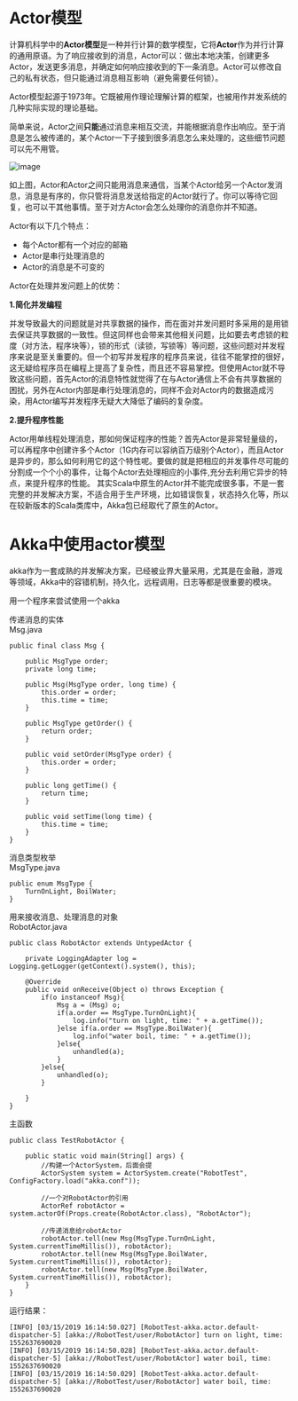 # Actor模型

计算机科学中的**Actor模型**是一种并行计算的数学模型，它将**Actor**作为并行计算的通用原语。为了响应接收到的消息，Actor可以：做出本地决策，创建更多Actor，发送更多消息，并确定如何响应接收到的下一条消息。Actor可以修改自己的私有状态，但只能通过消息相互影响（避免需要任何锁）。

Actor模型起源于1973年。它既被用作理论理解计算的框架，也被用作并发系统的几种实际实现的理论基础。

简单来说，Actor之间**只能**通过消息来相互交流，并能根据消息作出响应。至于消息是怎么被传递的，某个Actor一下子接到很多消息怎么来处理的，这些细节问题可以先不用管。

![image](https://user-gold-cdn.xitu.io/2017/3/23/28707ed764976e2eb60a0fce8eea984a?imageView2/0/w/1280/h/960/format/webp/ignore-error/1)

如上图，Actor和Actor之间只能用消息来通信，当某个Actor给另一个Actor发消息，消息是有序的，你只管将消息发送给指定的Actor就行了。你可以等待它回复，也可以干其他事情。至于对方Actor会怎么处理你的消息你并不知道。

Actor有以下几个特点：            
- 每个Actor都有一个对应的邮箱
- Actor是串行处理消息的
- Actor的消息是不可变的

Actor在处理并发问题上的优势：         

**1.简化并发编程**        

并发导致最大的问题就是对共享数据的操作，而在面对并发问题时多采用的是用锁去保证共享数据的一致性。但这同样也会带来其他相关问题，比如要去考虑锁的粒度（对方法，程序块等），锁的形式（读锁，写锁等）等问题，这些问题对并发程序来说是至关重要的。但一个初写并发程序的程序员来说，往往不能掌控的很好，这无疑给程序员在编程上提高了复杂性，而且还不容易掌控。但使用Actor就不导致这些问题，首先Actor的消息特性就觉得了在与Actor通信上不会有共享数据的困扰，另外在Actor内部是串行处理消息的，同样不会对Actor内的数据造成污染，用Actor编写并发程序无疑大大降低了编码的复杂度。

**2.提升程序性能**            

Actor用单线程处理消息，那如何保证程序的性能？首先Actor是非常轻量级的，可以再程序中创建许多个Actor（1G内存可以容纳百万级别个Actor），而且Actor是异步的，那么如何利用它的这个特性呢。要做的就是把相应的并发事件尽可能的分割成一个个小的事件，让每个Actor去处理相应的小事件,充分去利用它异步的特点，来提升程序的性能。
其实Scala中原生的Actor并不能完成很多事，不是一套完整的并发解决方案，不适合用于生产环境，比如错误恢复，状态持久化等，所以在较新版本的Scala类库中，Akka包已经取代了原生的Actor。


# Akka中使用actor模型
akka作为一套成熟的并发解决方案，已经被业界大量采用，尤其是在金融，游戏等领域，Akka中的容错机制，持久化，远程调用，日志等都是很重要的模块。

用一个程序来尝试使用一个akka         

传递消息的实体         
Msg.java
```
public final class Msg {

    public MsgType order;
    private long time;

    public Msg(MsgType order, long time) {
        this.order = order;
        this.time = time;
    }

    public MsgType getOrder() {
        return order;
    }

    public void setOrder(MsgType order) {
        this.order = order;
    }

    public long getTime() {
        return time;
    }

    public void setTime(long time) {
        this.time = time;
    }
}
```

消息类型枚举           
MsgType.java
```
public enum MsgType {
    TurnOnLight, BoilWater;
}
```

用来接收消息、处理消息的对象           
RobotActor.java
```
public class RobotActor extends UntypedActor {

    private LoggingAdapter log = Logging.getLogger(getContext().system(), this);

    @Override
    public void onReceive(Object o) throws Exception {
        if(o instanceof Msg){
            Msg a = (Msg) o;
            if(a.order == MsgType.TurnOnLight){
                log.info("turn on light, time: " + a.getTime());
            }else if(a.order == MsgType.BoilWater){
                log.info("water boil, time: " + a.getTime());
            }else{
                unhandled(a);
            }
        }else{
            unhandled(o);
        }

    }
}
```

主函数       
```
public class TestRobotActor {

    public static void main(String[] args) {
        //构建一个ActorSystem，后面会提
        ActorSystem system = ActorSystem.create("RobotTest", ConfigFactory.load("akka.conf"));

        //一个对RobotActor的引用
        ActorRef robotActor = system.actorOf(Props.create(RobotActor.class), "RobotActor");

        //传递消息给robotActor
        robotActor.tell(new Msg(MsgType.TurnOnLight, System.currentTimeMillis()), robotActor);
        robotActor.tell(new Msg(MsgType.BoilWater, System.currentTimeMillis()), robotActor);
        robotActor.tell(new Msg(MsgType.BoilWater, System.currentTimeMillis()), robotActor);
    }
}
```



运行结果：
```
[INFO] [03/15/2019 16:14:50.027] [RobotTest-akka.actor.default-dispatcher-5] [akka://RobotTest/user/RobotActor] turn on light, time: 1552637690020
[INFO] [03/15/2019 16:14:50.028] [RobotTest-akka.actor.default-dispatcher-5] [akka://RobotTest/user/RobotActor] water boil, time: 1552637690020
[INFO] [03/15/2019 16:14:50.029] [RobotTest-akka.actor.default-dispatcher-5] [akka://RobotTest/user/RobotActor] water boil, time: 1552637690020
```
